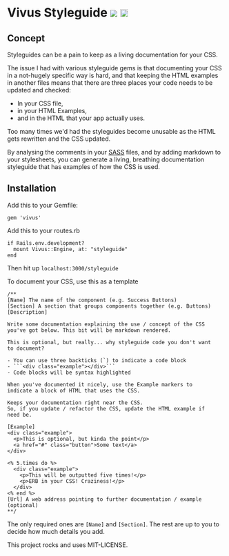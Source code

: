 # Vivus Styleguide [<img src="https://travis-ci.org/markcipolla/vivus.svg?branch=master" />](https://travis-ci.org/markcipolla/vivus)&nbsp;[<img src="https://badge.fury.io/rb/vivus.svg" alt="Gem Version" height="18">](http://badge.fury.io/rb/vivus)

## Concept

Styleguides can be a pain to keep as a living documentation for your CSS.

The issue I had with various styleguide gems is that documenting your CSS in a not-hugely specific way is hard, and that keeping the HTML examples in another files means that there are three places your code needs to be updated and checked:

- In your CSS file,
- in your HTML Examples,
- and in the HTML that your app actually uses.

Too many times we'd had the styleguides become unusable as the HTML gets rewritten and the CSS updated.

By analysing the comments in your [SASS](http://sass-lang.com/) files, and by adding markdown to your stylesheets, you can generate a living, breathing documentation styleguide that has examples of how the CSS is used.

## Installation
Add this to your Gemfile:
```
gem 'vivus'
```

Add this to your routes.rb
```
if Rails.env.development?
  mount Vivus::Engine, at: "styleguide"
end
```

Then hit up ```localhost:3000/styleguide```

To document your CSS, use this as a template
```
/**
[Name] The name of the component (e.g. Success Buttons)
[Section] A section that groups components together (e.g. Buttons)
[Description]

Write some documentation explaining the use / concept of the CSS
you've got below. This bit will be markdown rendered.

This is optional, but really... why styleguide code you don't want 
to document?

- You can use three backticks (`) to indicate a code block
- ```<div class="example"></div>```
- Code blocks will be syntax highlighted

When you've documented it nicely, use the Example markers to
indicate a block of HTML that uses the CSS.

Keeps your documentation right near the CSS.
So, if you update / refactor the CSS, update the HTML example if
need be.

[Example] 
<div class="example">
  <p>This is optional, but kinda the point</p>
  <a href="#" class="button">Some text</a>
</div>

<% 5.times do %>
  <div class="example">
    <p>This will be outputted five times!</p>
    <p>ERB in your CSS! Craziness!</p>
  </div>
<% end %>
[Url] A web address pointing to further documentation / example (optional)
**/
```

The only required ones are ```[Name]``` and ```[Section]```. 
The rest are up to you to decide how much details you add.

This project rocks and uses MIT-LICENSE.
